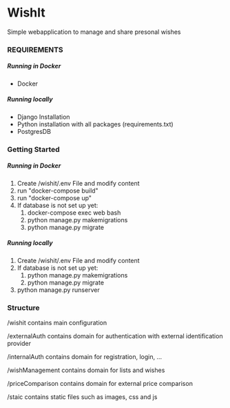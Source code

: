 # WishIt

Simple webapplication to manage and share presonal wishes

### REQUIREMENTS


##### Running in Docker

* Docker

##### Running locally

* Django Installation
* Python installation with all packages (requirements.txt)
* PostgresDB

### Getting Started

##### Running in Docker

1. Create /wishit/.env File and modify content
2. run "docker-compose build"
3. run "docker-compose up"
4. If database is not set up yet:
   1. docker-compose exec web bash
   2. python manage.py makemigrations
   3. python manage.py migrate

##### Running locally

1. Create /wishit/.env File and modify content
2. If database is not set up yet:
   1. python manage.py makemigrations
   2. python manage.py migrate
3. python manage.py runserver

### Structure

/wishit contains main configuration

/externalAuth contains domain for authentication with external identification provider

/internalAuth contains domain for registration, login, ...

/wishManagement contains domain for lists and wishes

/priceComparison contains domain for external price comparison

/staic contains static files such as images, css and js
